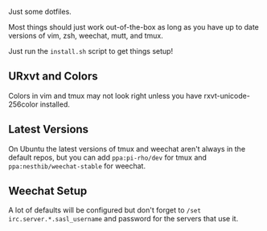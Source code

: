 Just some dotfiles.

Most things should just work out-of-the-box as long as you have up to date
versions of vim, zsh, weechat, mutt, and tmux.

Just run the `install.sh` script to get things setup!

## URxvt and Colors
Colors in vim and tmux may not look right unless you have rxvt-unicode-256color
installed.

## Latest Versions
On Ubuntu the latest versions of tmux and weechat aren't always in the default
repos, but you can add `ppa:pi-rho/dev` for tmux and `ppa:nesthib/weechat-stable`
for weechat.

## Weechat Setup
A lot of defaults will be configured but don't forget to
`/set irc.server.*.sasl_username` and password for the servers that use it.
